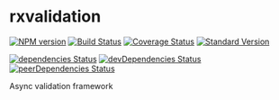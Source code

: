 # rxvalidation
[![NPM version](https://img.shields.io/npm/v/rxvalidation.svg)](https://www.npmjs.com/package/rxvalidation)
[![Build Status](https://travis-ci.org/iskandersierra/rxvalidation.svg?branch=master)](https://travis-ci.org/iskandersierra/rxvalidation)
[![Coverage Status](https://coveralls.io/repos/github/iskandersierra/rxvalidation/badge.svg?branch=master)](https://coveralls.io/github/iskandersierra/rxvalidation?branch=master)
[![Standard Version](https://img.shields.io/badge/release-standard%20version-brightgreen.svg)](https://github.com/conventional-changelog/standard-version)

[![dependencies Status](https://david-dm.org/iskandersierra/rxvalidation/status.svg)](https://david-dm.org/iskandersierra/rxvalidation)
[![devDependencies Status](https://david-dm.org/iskandersierra/rxvalidation/dev-status.svg)](https://david-dm.org/iskandersierra/rxvalidation?type=dev)
[![peerDependencies Status](https://david-dm.org/iskandersierra/rxvalidation/peer-status.svg)](https://david-dm.org/iskandersierra/rxvalidation?type=peer)

Async validation framework
